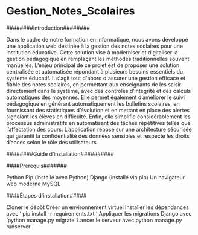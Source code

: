# Gestion_Notes_Scolaires

########Introduction########

  Dans le cadre de notre formation en informatique, nous avons développé une application web destinée à la gestion des notes scolaires pour une institution éducative. Cette solution vise à moderniser et digitaliser la gestion pédagogique en remplaçant les méthodes traditionnelles souvent manuelles. 
  L’enjeu principal de ce projet est de proposer une solution centralisée et automatisée répondant à plusieurs besoins essentiels du système éducatif. Il s'agit tout d'abord d'assurer une gestion efficace et fiable des notes scolaires, en permettant aux enseignants de les saisir directement dans le système, avec des contrôles d’intégrité et des calculs automatiques des moyennes. Elle permet également d’améliorer le suivi pédagogique en générant automatiquement les bulletins scolaires, en fournissant des statistiques d’évolution et en mettant en place des alertes signalant les élèves en difficulté. Enfin, elle simplifie considérablement les processus administratifs en automatisant des tâches répétitives telles que l’affectation des cours.
  L’application repose sur une architecture sécurisée qui garantit la confidentialité des données sensibles et respecte les droits d’accès selon le rôle des utilisateurs.


########Guide d’installation##########

####Prérequis#######

Python 
Pip (installé avec Python)
Django (installé via pip)
Un navigateur web moderne
MySQL

####Étapes d'installation#####

Cloner le dépôt 
Créer un environnement virtuel
Installer les dépendances avec ‘ pip install -r requirements.txt ’
Appliquer les migrations Django avec ‘python manage.py migrate’
Lancer le serveur avec python manage.py runserver
